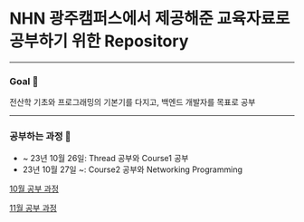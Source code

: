 # NHN 광주캠퍼스에서 제공해준 교육자료로 공부하기 위한 Repository

--- 

### Goal 🫡

전산학 기초와 프로그래밍의 기본기를 다지고, 백엔드 개발자를 목표로 공부

---

### 공부하는 과정 👊

- ~ 23년 10월 26일: Thread 공부와 Course1 공부
- 23년 10월 27일 ~: Course2 공부와 Networking Programming

[10월 공부 과정](https://github.com/Imheroman/NHN-Study/blob/young/studyPlan/Monthly/October.adoc)

[11월 공부 과정](https://github.com/Imheroman/NHN-Study/blob/young/studyPlan/Monthly/November.adoc)





